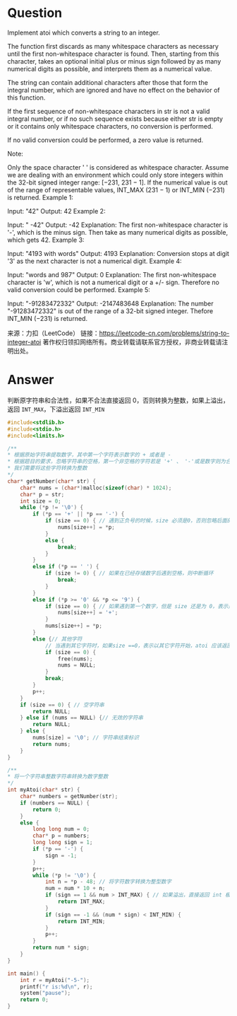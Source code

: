 # Question

Implement atoi which converts a string to an integer.

The function first discards as many whitespace characters as necessary until the first non-whitespace character is found. Then, starting from this character, takes an optional initial plus or minus sign followed by as many numerical digits as possible, and interprets them as a numerical value.

The string can contain additional characters after those that form the integral number, which are ignored and have no effect on the behavior of this function.

If the first sequence of non-whitespace characters in str is not a valid integral number, or if no such sequence exists because either str is empty or it contains only whitespace characters, no conversion is performed.

If no valid conversion could be performed, a zero value is returned.

Note:

Only the space character ' ' is considered as whitespace character.
Assume we are dealing with an environment which could only store integers within the 32-bit signed integer range: [−231,  231 − 1]. If the numerical value is out of the range of representable values, INT_MAX (231 − 1) or INT_MIN (−231) is returned.
Example 1:

Input: "42"
Output: 42
Example 2:

Input: "   -42"
Output: -42
Explanation: The first non-whitespace character is '-', which is the minus sign.
             Then take as many numerical digits as possible, which gets 42.
Example 3:

Input: "4193 with words"
Output: 4193
Explanation: Conversion stops at digit '3' as the next character is not a numerical digit.
Example 4:

Input: "words and 987"
Output: 0
Explanation: The first non-whitespace character is 'w', which is not a numerical 
             digit or a +/- sign. Therefore no valid conversion could be performed.
Example 5:

Input: "-91283472332"
Output: -2147483648
Explanation: The number "-91283472332" is out of the range of a 32-bit signed integer.
             Thefore INT_MIN (−231) is returned.

来源：力扣（LeetCode）
链接：https://leetcode-cn.com/problems/string-to-integer-atoi
著作权归领扣网络所有。商业转载请联系官方授权，非商业转载请注明出处。



# Answer

判断原字符串和合法性，如果不合法直接返回 0，否则转换为整数，如果上溢出，返回 `INT_MAX`，下溢出返回 `INT_MIN`	

```c
#include<stdlib.h>
#include<stdio.h>
#include<limits.h>

/**
* 根据原始字符串提取数字，其中第一个字符表示数字的 + 或者是 -
* 根据题目的要求，忽略字符串的空格，第一个非空格的字符若是 '+' 、 '-'或是数字则为合法字符
* 我们需要将这些字符转换为整数
*/
char* getNumber(char* str) {
	char* nums = (char*)malloc(sizeof(char) * 1024);
	char* p = str;
	int size = 0;
	while (*p != '\0') {
		if (*p == '+' || *p == '-') {
			if (size == 0) { // 遇到正负号的时候，size 必须是0，否则忽略后面的，跳出循环
				nums[size++] = *p; 
			}
			else {
				break;
			}
		}
		else if (*p == ' ') {
			if (size != 0) { // 如果在已经存储数字后遇到空格，则中断循环
				break;
			}
		}
		else if (*p >= '0' && *p <= '9') {
			if (size == 0) { // 如果遇到第一个数字，但是 size 还是为 0，表示是个正数
				nums[size++] = '+';
			}
			nums[size++] = *p;
		}
		else {// 其他字符
			// 当遇到其它字符时，如果size ==0，表示以其它字符开始，atoi 应该返回 0
			if (size == 0) {
				free(nums);
				nums = NULL;
			}
			break;
		}
		p++;
	}
	if (size == 0) { // 空字符串
		return NULL;
	} else if (nums == NULL) {// 无效的字符串
		return NULL;
	} else {
		nums[size] = '\0'; // 字符串结束标识
		return nums;
	}
}

/**
* 将一个字符串整数字符串转换为数字整数
*/
int myAtoi(char* str) {
	char* numbers = getNumber(str);
	if (numbers == NULL) {
		return 0;
	}
	else {
		long long num = 0;
		char* p = numbers;
		long long sign = 1;
		if (*p == '-') {
			sign = -1;
		}
		p++;
		while (*p != '\0') {
			int n = *p - 48; // 将字符数字转换为整型数字
			num = num * 10 + n;
			if (sign == 1 && num > INT_MAX) { // 如果溢出，直接返回 int 极值
				return INT_MAX;
			}
			if (sign == -1 && (num * sign) < INT_MIN) {
				return INT_MIN;
			}
			p++;
		}
		return num * sign;
	}
}

int main() {
	int r = myAtoi("-5-");
	printf("r is:%d\n", r);
	system("pause");
	return 0;
}
```

